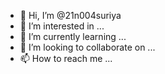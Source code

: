 - 👋 Hi, I’m @21n004suriya
- 👀 I’m interested in ...
- 🌱 I’m currently learning ...
- 💞️ I’m looking to collaborate on ...
- 📫 How to reach me ...

<!---
21n004suriya/21n004suriya is a ✨ special ✨ repository because its `README.md` (this file) appears on your GitHub profile.
You can click the Preview link to take a look at your changes.
--->
